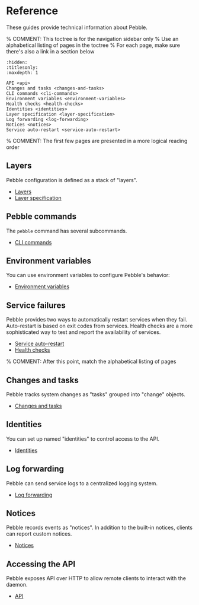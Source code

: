 # Reference

These guides provide technical information about Pebble.

% COMMENT: This toctree is for the navigation sidebar only
%          Use an alphabetical listing of pages in the toctree
%          For each page, make sure there's also a link in a section below

```{toctree}
:hidden:
:titlesonly:
:maxdepth: 1

API <api>
Changes and tasks <changes-and-tasks>
CLI commands <cli-commands>
Environment variables <environment-variables>
Health checks <health-checks>
Identities <identities>
Layer specification <layer-specification>
Log forwarding <log-forwarding>
Notices <notices>
Service auto-restart <service-auto-restart>
```


% COMMENT: The first few pages are presented in a more logical reading order


## Layers

Pebble configuration is defined as a stack of "layers".

* [Layers](./layer-specification)
* [Layer specification](./layer-specification)


## Pebble commands

The `pebble` command has several subcommands.

* [CLI commands](./cli-commands)


## Environment variables

You can use environment variables to configure Pebble's behavior:

* [Environment variables](environment-variables)


## Service failures

Pebble provides two ways to automatically restart services when they fail. Auto-restart is based on exit codes from services. Health checks are a more sophisticated way to test and report the availability of services.

* [Service auto-restart](./service-auto-restart)
* [Health checks](./health-checks)


% COMMENT: After this point, match the alphabetical listing of pages


## Changes and tasks

Pebble tracks system changes as "tasks" grouped into "change" objects.

* [Changes and tasks](./changes-and-tasks)


## Identities

You can set up named "identities" to control access to the API.

* [Identities](./identities)


## Log forwarding

Pebble can send service logs to a centralized logging system.

* [Log forwarding](./log-forwarding)


## Notices

Pebble records events as "notices". In addition to the built-in notices, clients can report custom notices.

* [Notices](./notices)

## Accessing the API

Pebble exposes API over HTTP to allow remote clients to interact with the daemon.

* [API](./api)
